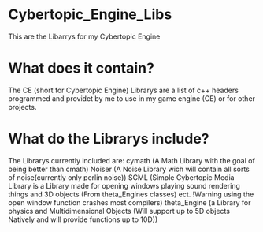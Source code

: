 # Cybertopic_Engine_Libs
 This are the Libarrys for my Cybertopic Engine
# What does it contain?
The CE (short for Cybertopic Engine) Librarys are a list of c++ headers programmed and providet by me to use in my game engine (CE) or for other projects.
# What do the Librarys include?
The Librarys currently included are:
cymath (A Math Library with the goal of being better than cmath)
Noiser (A Noise Library wich will contain all sorts of noise(currently only perlin noise))
SCML (Simple Cybertopic Media Library is a Library made for opening windows playing sound rendering things and 3D objects (From theta_Engines classes) ect. !Warning using the open window function crashes most compilers)
theta_Engine (a Library for physics and Multidimensional Objects (Will support up to 5D objects Natively and will provide functions up to 10D))
